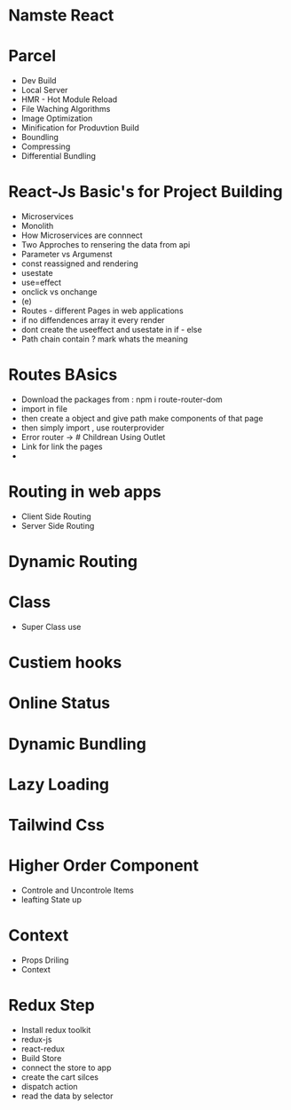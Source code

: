 # Namste React 

# Parcel 
- Dev Build
- Local Server
- HMR - Hot Module Reload
- File Waching Algorithms 
- Image Optimization 
- Minification for Produvtion Build
- Boundling
- Compressing 
- Differential Bundling

# React-Js Basic's for Project Building
- Microservices
- Monolith 
- How Microservices are connnect
- Two Approches to rensering the data from api
- Parameter vs Argumenst 
- const reassigned and rendering
- usestate
- use=effect
- onclick vs onchange
- (e)
- Routes - different Pages in web applications
- if no diffendences array it every render
- dont create the useeffect and usestate in if - else 
- Path chain contain ? mark whats the meaning 

# Routes BAsics
- Download the packages from : npm i route-router-dom
- import in file
- then create a object and give path make components of that page 
- then simply import , use routerprovider 
- Error router 
-> # Childrean
  Using Outlet
- Link for link the pages
- 
  
# Routing in web apps
- Client Side Routing
- Server Side Routing

# Dynamic Routing
# Class
- Super Class use 

# Custiem hooks
# Online Status
# Dynamic Bundling
# Lazy Loading
# Tailwind Css

# Higher Order Component
- Controle and Uncontrole Items
- leafting State up 

# Context
-  Props Driling 
- Context

# Redux Step 
- Install redux toolkit
- redux-js
- react-redux
- Build Store 
- connect the store to app
- create the cart silces
- dispatch action 
- read the data by selector


